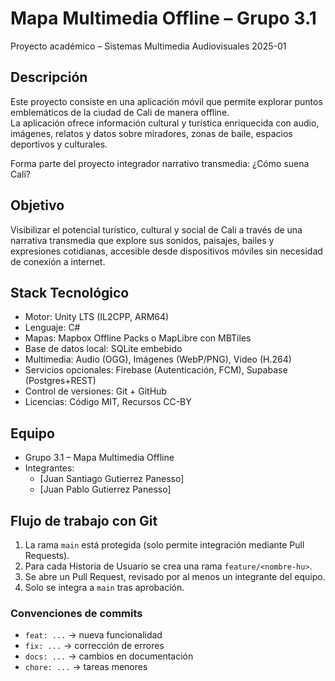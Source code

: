 # Mapa Multimedia Offline – Grupo 3.1  
Proyecto académico – Sistemas Multimedia Audiovisuales 2025-01

## Descripción
Este proyecto consiste en una aplicación móvil que permite explorar puntos emblemáticos de la ciudad de Cali de manera offline.  
La aplicación ofrece información cultural y turística enriquecida con audio, imágenes, relatos y datos sobre miradores, zonas de baile, espacios deportivos y culturales.  

Forma parte del proyecto integrador narrativo transmedia: ¿Cómo suena Cali?

## Objetivo
Visibilizar el potencial turístico, cultural y social de Cali a través de una narrativa transmedia que explore sus sonidos, paisajes, bailes y expresiones cotidianas, accesible desde dispositivos móviles sin necesidad de conexión a internet.

## Stack Tecnológico
- Motor: Unity LTS (IL2CPP, ARM64)  
- Lenguaje: C#  
- Mapas: Mapbox Offline Packs o MapLibre con MBTiles  
- Base de datos local: SQLite embebido  
- Multimedia: Audio (OGG), Imágenes (WebP/PNG), Video (H.264)  
- Servicios opcionales: Firebase (Autenticación, FCM), Supabase (Postgres+REST)  
- Control de versiones: Git + GitHub  
- Licencias: Código MIT, Recursos CC-BY  

## Equipo
- Grupo 3.1 – Mapa Multimedia Offline  
- Integrantes:  
  - [Juan Santiago Gutierrez Panesso]  
  - [Juan Pablo Gutierrez Panesso]  

## Flujo de trabajo con Git
1. La rama `main` está protegida (solo permite integración mediante Pull Requests).  
2. Para cada Historia de Usuario se crea una rama `feature/<nombre-hu>`.  
3. Se abre un Pull Request, revisado por al menos un integrante del equipo.  
4. Solo se integra a `main` tras aprobación.  

### Convenciones de commits
- `feat: ...` → nueva funcionalidad  
- `fix: ...` → corrección de errores  
- `docs: ...` → cambios en documentación  
- `chore: ...` → tareas menores  

